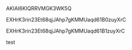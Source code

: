AKIAI6KIQRRVMGK3WK5Q

EXHrK3rin23Et68qjJAhp7gKMMUaqd61B0zuyXrC


EXHrK3rin23Et68qjJAhp7gKMMUaqd61B1zuyXrC

test
